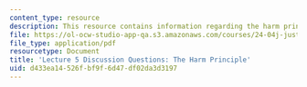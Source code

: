 ```yaml
---
content_type: resource
description: This resource contains information regarding the harm principle.
file: https://ol-ocw-studio-app-qa.s3.amazonaws.com/courses/24-04j-justice-spring-2012/d433ea14526fbf9f6d47df02da3d3197_MIT24_04JS12_disc05.pdf
file_type: application/pdf
resourcetype: Document
title: 'Lecture 5 Discussion Questions: The Harm Principle'
uid: d433ea14-526f-bf9f-6d47-df02da3d3197
---
```

